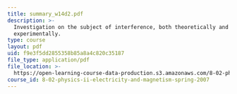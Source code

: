 ```yaml
---
title: summary_w14d2.pdf
description: >-
  Investigation on the subject of interference, both theoretically and
  experimentally.
type: course
layout: pdf
uid: f9e3f5dd2855358b85a8a4c820c35187
file_type: application/pdf
file_location: >-
  https://open-learning-course-data-production.s3.amazonaws.com/8-02-physics-ii-electricity-and-magnetism-spring-2007/f9e3f5dd2855358b85a8a4c820c35187_summary_w14d2.pdf
course_id: 8-02-physics-ii-electricity-and-magnetism-spring-2007
---
```


